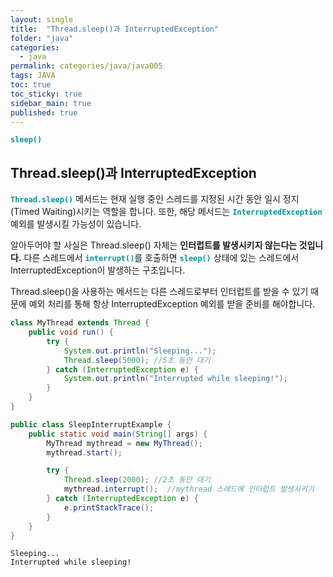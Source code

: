 ```yaml
---
layout: single
title:  "Thread.sleep()과 InterruptedException"
folder: "java"
categories:
  - java
permalink: categories/java/java005
tags: JAVA
toc: true
toc_sticky: true
sidebar_main: true
published: true
---
```


<span style="color: rgb(3, 150, 150); font-weight: bold;">`sleep()`</span>

## Thread.sleep()과 InterruptedException
<span style="color: rgb(3, 150, 150); font-weight: bold;">`Thread.sleep()`</span> 메서드는 현재 실행 중인 스레드를 지정된 시간 동안 일시 정지(Timed Waiting)시키는 역할을 합니다. 또한, 해당 메서드는 <span style="color: rgb(3, 150, 150); font-weight: bold;">`InterruptedException`</span> 예외를 발생시킬 가능성이 있습니다.

알아두어야 할 사실은 Thread.sleep() 자체는 **인터럽트를 발생시키지 않는다는 것입니다.** 다른 스레드에서 <span style="color: rgb(3, 150, 150); font-weight: bold;">`interrupt()`</span>를 호출하면 <span style="color: rgb(3, 150, 150); font-weight: bold;">`sleep()`</span> 상태에 있는 스레드에서 InterruptedException이 발생하는 구조입니다.

Thread.sleep()을 사용하는 메서드는 다른 스레드로부터 인터럽트를 받을 수 있기 때문에 예외 처리를 통해 항상 InterruptedException 예외를 받을 준비를 해야합니다.

```java
class MyThread extends Thread {
    public void run() {
        try {
            System.out.println("Sleeping...");
            Thread.sleep(5000); //5초 동안 대기
        } catch (InterruptedException e) {
            System.out.println("Interrupted while sleeping!");
        }
    }
}

public class SleepInterruptExample {
    public static void main(String[] args) {
        MyThread mythread = new MyThread();
        mythread.start();

        try {
            Thread.sleep(2000); //2초 동안 대기
            mythread.interrupt();  //mythread 스레드에 인터럽트 발생시키기
        } catch (InterruptedException e) {
            e.printStackTrace();
        }
    }
}
```

```
Sleeping...
Interrupted while sleeping!
```